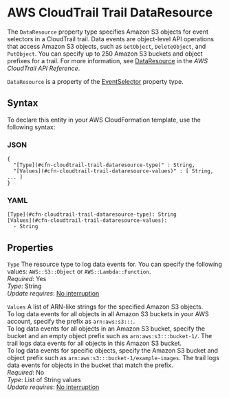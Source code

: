 # AWS CloudTrail Trail DataResource<a name="aws-properties-cloudtrail-trail-dataresource"></a>

The `DataResource` property type specifies Amazon S3 objects for event selectors in a CloudTrail trail\. Data events are object\-level API operations that access Amazon S3 objects, such as `GetObject`, `DeleteObject`, and `PutObject`\. You can specify up to 250 Amazon S3 buckets and object prefixes for a trail\. For more information, see [DataResource](https://docs.aws.amazon.com/awscloudtrail/latest/APIReference/API_DataResource.html) in the *AWS CloudTrail API Reference*\.

 `DataResource` is a property of the [EventSelector](aws-properties-cloudtrail-trail-eventselector.md) property type\. 

## Syntax<a name="aws-properties-cloudtrail-trail-dataresource-syntax"></a>

To declare this entity in your AWS CloudFormation template, use the following syntax:

### JSON<a name="aws-properties-cloudtrail-trail-dataresource-syntax.json"></a>

```
{
  "[Type](#cfn-cloudtrail-trail-dataresource-type)" : String,
  "[Values](#cfn-cloudtrail-trail-dataresource-values)" : [ String, ... ]
}
```

### YAML<a name="aws-properties-cloudtrail-trail-dataresource-syntax.yaml"></a>

```
[Type](#cfn-cloudtrail-trail-dataresource-type): String
[Values](#cfn-cloudtrail-trail-dataresource-values): 
  - String
```

## Properties<a name="aws-properties-cloudtrail-trail-dataresource-properties"></a>

`Type`  <a name="cfn-cloudtrail-trail-dataresource-type"></a>
The resource type to log data events for\. You can specify the following values: `AWS::S3::Object` or `AWS::Lambda::Function`\.  
 *Required*: Yes  
 *Type*: String  
 *Update requires*: [No interruption](using-cfn-updating-stacks-update-behaviors.md#update-no-interrupt) 

`Values`  <a name="cfn-cloudtrail-trail-dataresource-values"></a>
A list of ARN\-like strings for the specified Amazon S3 objects\.  
To log data events for all objects in all Amazon S3 buckets in your AWS account, specify the prefix as `arn:aws:s3:::`\.  
To log data events for all objects in an Amazon S3 bucket, specify the bucket and an empty object prefix such as `arn:aws:s3:::bucket-1/`\. The trail logs data events for all objects in this Amazon S3 bucket\.  
To log data events for specific objects, specify the Amazon S3 bucket and object prefix such as `arn:aws:s3:::bucket-1/example-images`\. The trail logs data events for objects in the bucket that match the prefix\.  
 *Required*: No  
 *Type*: List of String values  
 *Update requires*: [No interruption](using-cfn-updating-stacks-update-behaviors.md#update-no-interrupt) 